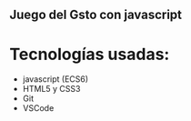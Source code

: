 ## Juego del Gsto con javascript

# Tecnologías usadas:
 * javascript (ECS6)
 * HTML5 y CSS3
 * Git
 * VSCode